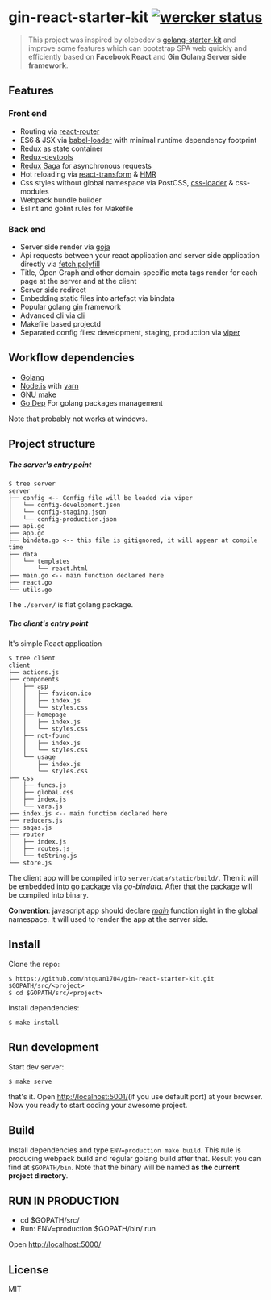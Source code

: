 # gin-react-starter-kit [![wercker status](https://app.wercker.com/status/cc4ddd2e2fec29ad988115a8b20b830a/s/master "wercker status")](https://app.wercker.com/project/byKey/cc4ddd2e2fec29ad988115a8b20b830a)

> This project was inspired by olebedev's [golang-starter-kit](https://github.com/olebedev/go-starter-kit) and improve some features which can bootstrap SPA web quickly and efficiently based on **Facebook React** and **Gin Golang Server side framework**.

## Features
### Front end
* Routing via [react-router](https://github.com/reactjs/react-router)
* ES6 & JSX via [babel-loader](https://github.com/babel/babel-loader) with minimal runtime dependency footprint
* [Redux](https://rackt.org/redux/) as state container
* [Redux-devtools](https://github.com/gaearon/redux-devtools)
* [Redux Saga](https://github.com/redux-saga) for asynchronous requests
* Hot reloading via [react-transform](https://github.com/gaearon/babel-plugin-react-transform) & [HMR](http://webpack.github.io/docs/hot-module-replacement.html)
* Css styles without global namespace via PostCSS, [css-loader](https://github.com/webpack/css-loader) & css-modules
* Webpack bundle builder
* Eslint and golint rules for Makefile

### Back end
* Server side render via [goja](https://github.com/dop251/goja)
* Api requests between your react application and server side application directly  via [fetch polyfill](https://github.com/olebedev/gojax/tree/master/fetch)
* Title, Open Graph and other domain-specific meta tags render for each page at the server and at the client
* Server side redirect
* Embedding static files into artefact via bindata
* Popular golang [gin](https://github.com/gin-gonic/gin) framework
* Advanced cli via [cli](https://github.com/codegangsta/cli)
* Makefile based projectd
* Separated config files: development, staging, production via [viper](https://github.com/spf13/viper)


## Workflow dependencies

* [Golang](https://golang.org/)
* [Node.js](https://nodejs.org/) with [yarn](https://yarnpkg.com)
* [GNU make](https://www.gnu.org/software/make/)
* [Go Dep](https://github.com/golang/dep) For golang packages management

Note that probably not works at windows.

## Project structure

##### The server's entry point
```
$ tree server
server
├── config <-- Config file will be loaded via viper
│   └── config-development.json
│   └── config-staging.json
│   └── config-production.json
├── api.go
├── app.go
├── bindata.go <-- this file is gitignored, it will appear at compile time
├── data
│   └── templates
│       └── react.html
├── main.go <-- main function declared here
├── react.go
└── utils.go
```

The `./server/` is flat golang package.

##### The client's entry point

It's simple React application

```
$ tree client
client
├── actions.js
├── components
│   ├── app
│   │   ├── favicon.ico
│   │   ├── index.js
│   │   └── styles.css
│   ├── homepage
│   │   ├── index.js
│   │   └── styles.css
│   ├── not-found
│   │   ├── index.js
│   │   └── styles.css
│   └── usage
│       ├── index.js
│       └── styles.css
├── css
│   ├── funcs.js
│   ├── global.css
│   ├── index.js
│   └── vars.js
├── index.js <-- main function declared here
├── reducers.js
├── sagas.js
├── router
│   ├── index.js
│   ├── routes.js
│   └── toString.js
└── store.js
```

The client app will be compiled into `server/data/static/build/`.  Then it will be embedded into go package via _go-bindata_. After that the package will be compiled into binary.

**Convention**: javascript app should declare [_main_](https://github.com/olebedev/go-starter-kit/blob/master/client/index.js#L4) function right in the global namespace. It will used to render the app at the server side.

## Install

Clone the repo:

```
$ https://github.com/ntquan1704/gin-react-starter-kit.git $GOPATH/src/<project>
$ cd $GOPATH/src/<project>
```

Install dependencies:

```
$ make install
```

## Run development

Start dev server:

```
$ make serve
```

that's it. Open [http://localhost:5001/](http://localhost:5001/)(if you use default port) at your browser. Now you ready to start coding your awesome project.

## Build

Install dependencies and type `ENV=production make build`. This rule is producing webpack build and regular golang build after that. Result you can find at `$GOPATH/bin`. Note that the binary will be named **as the current project directory**.

## RUN IN PRODUCTION
- cd $GOPATH/src/<project>
- Run: ENV=production $GOPATH/bin/<project> run

Open [http://localhost:5000/](http://localhost:5000/) 

## License
MIT
